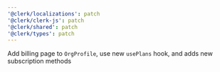 ```yaml
---
'@clerk/localizations': patch
'@clerk/clerk-js': patch
'@clerk/shared': patch
'@clerk/types': patch
---
```


Add billing page to `OrgProfile`, use new `usePlans` hook, and adds new subscription methods
